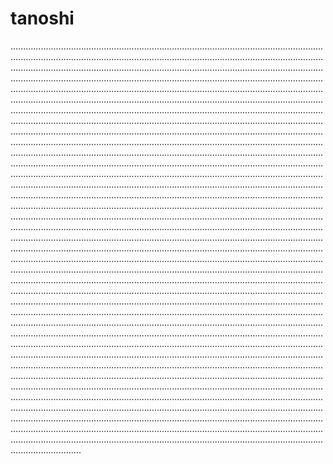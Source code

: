 # tanoshi

....................................................................................................................................................................................................................................................................................................................................................................................................................................................................................................................................................................................................................................................................................................................................................................................................................................................................................................................................................................................................................................................................................................................................................................................................................................................................................................................................................................................................................................................................................................................................................................................................................................................................................................................................................................................................................................................................................................................................................................................................................................................................................................................................................................................................................................................................................................................................................................................................................................................................................................................................................................................................................................................................................................................................................................................................................................................................................................................................................................................................................................................................................................................................................................................................................................................................................................................................................................................................................................................................................................................................................................................................................................................................................................................................................................................................................................................................................................................................................................................................................................................................................................................................................................................................................................................................................................................................................................................................................................................................................................................................................................................................................................................................................................................................................................................................................................................................................................................................